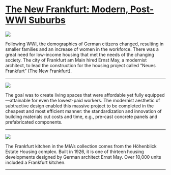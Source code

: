 # [The New Frankfurt: Modern, Post-WWI Suburbs](http://artsmia.github.io/griot/#/stories/2142)

![](http://cdn.dx.artsmia.org/thumbs/tn_2014_TDX_MIAArtStories_316.jpg)

Following WWI, the demographics of German citizens changed, resulting in smaller families and an increase of women in the workforce. There was a great need for low-income housing that met the needs of the changing society. The city of Frankfurt am Main hired Ernst May, a modernist architect, to lead the construction for the housing project called “Neues Frankfurt” (The New Frankfurt). 

---

![](http://cdn.dx.artsmia.org/thumbs/tn_2014_TDX_MIAArtStories_320.jpg)

The goal was to create living spaces that were affordable yet fully equipped—attainable for even the lowest-paid workers. The modernist aesthetic of subtractive design enabled this massive project to be completed in the cheapest and most efficient manner: the standardization and innovation of building materials cut costs and time, e.g., pre-cast concrete panels and prefabricated components.

---

![](http://cdn.dx.artsmia.org/thumbs/tn_2014_TDX_MIAArtStories_317.jpg)

The Frankfurt kitchen in the MIA’s collection comes from the Höhenblick Estate Housing complex. Built in 1926, it is one of thirteen housing developments designed by German architect Ernst May. Over 10,000 units included a Frankfurt kitchen.

---

